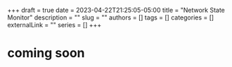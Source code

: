 +++ 
draft = true
date = 2023-04-22T21:25:05-05:00
title = "Network State Monitor"
description = ""
slug = ""
authors = []
tags = []
categories = []
externalLink = ""
series = []
+++

# coming soon